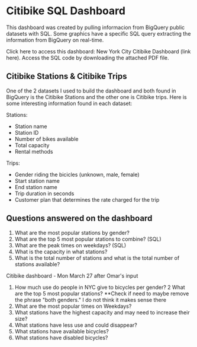 # Citibike SQL Dashboard

This dashboard was created by pulling informacion from BigQuery public datasets with SQL. Some graphics have a specific SQL query extracting the information from BigQuery on real-time. 

Click here to access this dashboard: New York City Citibike Dashboard (link here). Access the SQL code by downloading the attached PDF file. 

## Citibike Stations & Citibike Trips

One of the 2 datasets I used to build the dashboard and both found in BigQuery is the Citibike Stations and the other one is Citibike trips. Here is some interesting information found in each dataset: 

Stations: 

* Station name 
* Station ID 
* Number of bikes available 
* Total capacity 
* Rental methods 

Trips: 

* Gender riding the bicicles (unknown, male, female)
* Start station name 
* End station name 
* Trip duration in seconds 
* Customer plan that determines the rate charged for the trip 


## Questions answered on the dashboard

1. What are the most popular stations by gender?
2. What are the top 5 most popular stations to combine? (SQL)
3. What are the peak times on weekdays? (SQL)
4. What is the capacity in what stations? 
5. What is the total number of stations and what is the total number of stations available?

Citibike dashboard - Mon March 27 after Omar's input 

1. How much use do people in NYC give to bicycles per gender?
2 What are the top 5 most popular stations? 
**Check if need to maybe remove the phrase "both genders." I do not think it makes sense there 
3. What are the most popular times on Weekdays?
4. What stations have the highest capacity and may need to increase their size?
5. What stations have less use and could disappear?  
6. What stations have available bicycles? 
7. What stations have disabled bicycles?
